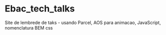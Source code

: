 # Ebac_tech_talks
Site de lembrede de taks - usando Parcel, AOS para animacao, JavaScript, nomenclatura BEM css
